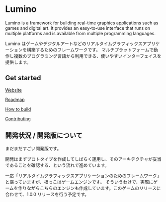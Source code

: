 ﻿Lumino
========
Lumino is a framework for building real-time graphics applications such as games and digital art.
It provides an easy-to-use interface that runs on multiple platforms and is available from multiple programming languages.

Lumino はゲームやデジタルアートなどのリアルタイムグラフィックスアプリケーションを構築するためのフレームワークです。
マルチプラットフォームで動作し複数のプログラミング言語から利用できる、使いやすいインターフェイスを提供します。


Get started
--------

[Website](https://lriki.github.io/lumino/)

[Roadmap](https://github.com/lriki/Lumino/wiki/ProjectRoadmap)

[How to build](docs/HowToBuild.md)

[Contributing](.github/CONTRIBUTING.md)


開発状況 / 開発版について
--------
まだまだすごい開発版です。

開発はまずプロトタイプを作成してしばらく運用し、そのアーキテクチャが妥当であることを確認する、という流れで進めています。

一応「リアルタイムグラフィックスアプリケーションのためのフレームワーク」と謳っていますが、根っこはゲームエンジンです。 そういうわけで、実際にゲームを作りながらこちらのエンジンも作成しています。このゲームのリリースに合わせて、1.0.0 リリースを行う予定です。
